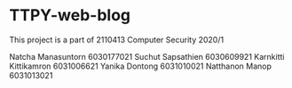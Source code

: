 # TTPY-web-blog
This project is a part of 2110413 Computer Security 2020/1

Natcha Manasuntorn 6030177021
Suchut Sapsathien 6030609921
Karnkitti Kittikamron 6031006621
Yanika Dontong 6031010021
Natthanon Manop 6031013021
